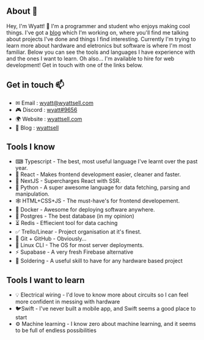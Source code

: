 ## About 🙂
Hey, I'm Wyatt! 👋 I'm a programmer and student who enjoys making cool things. I've got a [blog](https://medium.com/wyattsell) which I'm working on, where you'll find me talking about projects I've done and things I find interesting. Currently I'm trying to learn more about hardware and eletronics but software is where I'm most familiar. Below you can see the tools and languages I have experience with and the ones I want to learn. Oh also... I'm available to hire for web development! Get in touch with one of the links below.

## Get in touch 📫
- ✉ Email : [wyatt@wyattsell.com](mailto:wyatt@wyattsell.com)
- 🎮 Discord : [wyatt#9656](https://dsc.bio/wyatt)
- 🌍 Website : [wyattsell.com](https://wyattsell.com)
- 📰 Blog : [wyattsell](https://wyattsell.medium.com)

## Tools I know
- ⌨ Typescript - The best, most useful language I've learnt over the past year.
- 🧪 React - Makes frontend development easier, cleaner and faster.
- 🏹 NextJS - Supercharges React with SSR.
- 🐍 Python - A super awesome language for data fetching, parsing and manipulation.
- 🕸 HTML+CSS+JS - The must-have's for frontend developement.
- 🐋 Docker - Awesome for deploying software anywhere.
- 💾 Postgres - The best database (in my opinion)
- ⏳ Redis - Effiecient tool for data caching
- ✅ Trello/Linear - Project organisation at it's finest.
- 🚅 Git + GitHub - Obviously...
- 🐧 Linux CLI - The OS for most server deployments.
- ⚡ Supabase - A very fresh Firebase alternative
- 🧇 Soldering - A useful skill to have for any hardware based project

## Tools I want to learn
- 💡 Electrical wiring - I'd love to know more about circuits so I can feel more confident in messing with hardware
- 🐦Swift - I've never built a mobile app, and Swift seems a good place to start
- ⚙ Machine learning - I know zero about machine learning, and it seems to be full of endless possibilities

